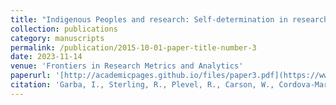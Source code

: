 ```yaml
---
title: "Indigenous Peoples and research: Self-determination in research governance"
collection: publications
category: manuscripts
permalink: /publication/2015-10-01-paper-title-number-3
date: 2023-11-14
venue: 'Frontiers in Research Metrics and Analytics'
paperurl: '[http://academicpages.github.io/files/paper3.pdf](https://www.frontiersin.org/journals/research-metrics-and-analytics/articles/10.3389/frma.2023.1272318/full)'
citation: 'Garba, I., Sterling, R., Plevel, R., Carson, W., Cordova-Marks, F. M., Cummins, J., Curley, C., David-Chavez, D., Fernandez, A., Hiraldo, D., Hiratsuka, V., Hudson, M., Jäger, M. B., Jennings, L. L., Martinez, A., Yracheta, J., Garrison, N. A., & Carroll, S. R. (2023). &quot;Indigenous Peoples and research: Self-determination in research governance.&quot; <i>Frontiers in Research Metrics and Analytics </i>. 8,1272318.'
---
```


